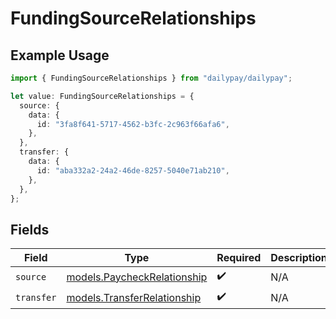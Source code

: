 # FundingSourceRelationships

## Example Usage

```typescript
import { FundingSourceRelationships } from "dailypay/dailypay";

let value: FundingSourceRelationships = {
  source: {
    data: {
      id: "3fa8f641-5717-4562-b3fc-2c963f66afa6",
    },
  },
  transfer: {
    data: {
      id: "aba332a2-24a2-46de-8257-5040e71ab210",
    },
  },
};
```

## Fields

| Field                                                            | Type                                                             | Required                                                         | Description                                                      |
| ---------------------------------------------------------------- | ---------------------------------------------------------------- | ---------------------------------------------------------------- | ---------------------------------------------------------------- |
| `source`                                                         | [models.PaycheckRelationship](../models/paycheckrelationship.md) | :heavy_check_mark:                                               | N/A                                                              |
| `transfer`                                                       | [models.TransferRelationship](../models/transferrelationship.md) | :heavy_check_mark:                                               | N/A                                                              |